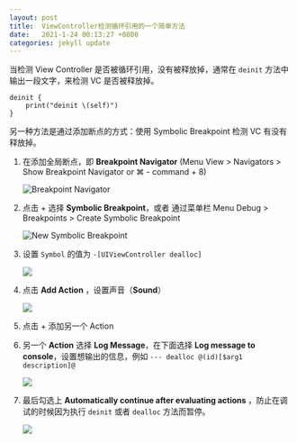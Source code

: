 ```yaml
---
layout: post
title:  ViewController检测循环引用的一个简单方法
date:   2021-1-24 00:13:27 +0800
categories: jekyll update
---
```


当检测 View Controller 是否被循环引用，没有被释放掉，通常在 `deinit` 方法中输出一段文字，来检测 VC 是否被释放掉。

```
deinit {
    print("deinit \(self)")
}
```

另一种方法是通过添加断点的方式：使用 Symbolic Breakpoint 检测 VC 有没有释放掉。

1. 在添加全局断点，即 **Breakpoint Navigator** (Menu View > Navigators > Show Breakpoint Navigator or ⌘ - command + 8) 


    ![Breakpoint Navigator](https://d33wubrfki0l68.cloudfront.net/16ddc6db69a9121cf2e5484be796a49c069af5f3/f9834/images/debug-deinit-breakpoint-add.png)


2. 点击 + 选择 **Symbolic Breakpoint**，或者 通过菜单栏 Menu Debug > Breakpoints > Create Symbolic Breakpoint 


    ![New Symbolic Breakpoint](https://d33wubrfki0l68.cloudfront.net/939e37ca4eacdc2f2bed61facaed3e6ae8e4e7f6/2097b/images/debug-deinit-breakpoint-new.png)


3. 设置 `Symbol` 的值为 `-[UIViewController dealloc]` 


    ![](https://d33wubrfki0l68.cloudfront.net/9dfec756012efde4e9edddfd49a819656eeaeba9/3d7be/images/debug-deinit-breakpoint-symbol.png)


4. 点击 **Add Action** ，设置声音（**Sound**） 


     ![](https://d33wubrfki0l68.cloudfront.net/1d4a6297ccb4588c1065e1b8d68983237c17ce2b/2c648/images/debug-deinit-breakpoint-sound.png)


5. 点击 + 添加另一个 Action
6. 另一个 **Action** 选择 **Log Message**，在下面选择 **Log message to console**，设置想输出的信息，例如 `--- dealloc @(id)[$arg1 description]@` 


    ![](https://d33wubrfki0l68.cloudfront.net/65fea51ea9b1f2485cc292b5e7b517b87631a9c8/15552/images/debug-deinit-breakpoint-log.png)


7. 最后勾选上 **Automatically continue after evaluating actions** ，防止在调试的时候因为执行 `deinit` 或者 `dealloc` 方法而暂停。 


    ![](https://d33wubrfki0l68.cloudfront.net/02787f5f5a4704667b633bcc88184c50672878ec/b4396/images/debug-deinit-breakpoint-options.png)

